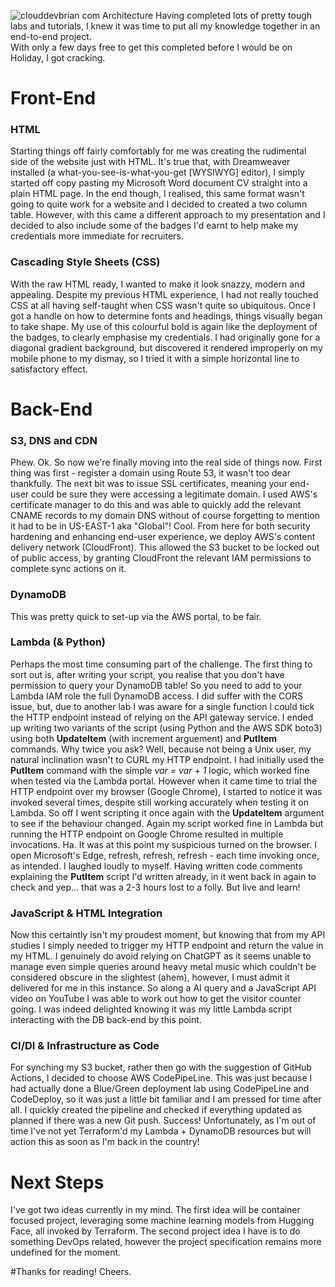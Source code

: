 ![clouddevbrian com Architecture](https://github.com/clouddevbrian/cloudresumechallenge-frontend/assets/166995717/d213899c-b088-4450-a3e4-2c86f1f3c147)
Having completed lots of pretty tough labs and tutorials, I knew it was time to put all my knowledge together in an end-to-end project.\
With only a few days free to get this completed before I would be on Holiday, I got cracking.

# Front-End
### HTML
Starting things off fairly comfortably for me was creating the rudimental side of the website just with HTML. It's true that, with Dreamweaver installed (a what-you-see-is-what-you-get [WYSIWYG] editor), I simply started off copy pasting my Microsoft Word document CV straight into a plain HTML page. In the end though, I realised, this same format wasn't going to quite work for a website and I decided to created a two column table. However, with this came a different approach to my presentation and I decided to also include some of the badges I'd earnt to help make my credentials more immediate for recruiters.

### Cascading Style Sheets (CSS)
With the raw HTML ready, I wanted to make it look snazzy, modern and appealing. Despite my previous HTML experience, I had not really touched CSS at all having self-taught when CSS wasn't quite so ubiquitous. Once I got a handle on how to determine fonts and headings, things visually began to take shape. My use of this colourful bold is again like the deployment of the badges, to clearly emphasise my credentials. I had originally gone for a diagonal gradient background, but discovered it rendered improperly on my mobile phone to my dismay, so I tried it with a simple horizontal line to satisfactory effect.

# Back-End
### S3, DNS and CDN
Phew. Ok. So now we're finally moving into the real side of things now. First thing was first - register a domain using Route 53, it wasn't too dear thankfully. The next bit was to issue SSL certificates, meaning your end-user could be sure they were accessing a legitimate domain. I used AWS's certificate manager to do this and was able to quickly add the relevant CNAME records to my domain DNS without of course forgetting to mention it had to be in US-EAST-1 aka "Global"! Cool. From here for both security hardening and enhancing end-user experience, we deploy AWS's content delivery network (CloudFront). This allowed the S3 bucket to be locked out of public access, by granting CloudFront the relevant IAM permissions to complete sync actions on it. 

### DynamoDB
This was pretty quick to set-up via the AWS portal, to be fair. 

### Lambda (& Python)
Perhaps the most time consuming part of the challenge. The first thing to sort out is, after writing your script, you realise that you don't have permission to query your DynamoDB table! So you need to add to your Lambda IAM role the full DynamoDB access. I did suffer with the CORS issue, but, due to another lab I was aware for a single function I could tick the HTTP endpoint instead of relying on the API gateway service. I ended up writing two variants of the script (using Python and the AWS SDK boto3) using both **UpdateItem** (with increment arguement) and **PutItem** commands. Why twice you ask? Well, because not being a Unix user, my natural inclination wasn't to CURL my HTTP endpoint. I had initially used the **PutItem** command with the simple *var = var + 1* logic, which worked fine when tested via the Lambda portal. However when it came time to trial the HTTP endpoint over my browser (Google Chrome), I started to notice it was invoked several times, despite still working accurately when testing it on Lambda. So off I went scripting it once again with the **UpdateItem** argument to see if the behaviour changed. Again my script worked fine in Lambda but running the HTTP endpoint on Google Chrome resulted in multiple invocations. Ha. It was at this point my suspicious turned on the browser. I open Microsoft's Edge, refresh, refresh, refresh - each time invoking once, as intended. I laughed loudly to myself. Having written code comments explaining the **PutItem** script I'd written already, in it went back in again to check and yep... that was a 2-3 hours lost to a folly. But live and learn!   

### JavaScript & HTML Integration
Now this certaintly isn't my proudest moment, but knowing that from my API studies I simply needed to trigger my HTTP endpoint and return the value in my HTML. I genuinely do avoid relying on ChatGPT as it seems unable to manage even simple queries around heavy metal music which couldn't be considered obscure in the slightest (ahem), however, I must admit it delivered for me in this instance. So along a AI query and a JavaScript API video on YouTube I was able to work out how to get the visitor counter going. I was indeed delighted knowing it was my little Lambda script interacting with the DB back-end by this point. 

### CI/DI & Infrastructure as Code
For synching my S3 bucket, rather then go with the suggestion of GitHub Actions, I decided to choose AWS CodePipeLine. This was just because I had actually done a Blue/Green deployment lab using CodePipeLine and CodeDeploy, so it was just a little bit familiar and I am pressed for time after all. I quickly created the pipeline and checked if everything updated as planned if there was a new Git push. Success! Unfortunately, as I'm out of time I've not yet Terraform'd my Lambda + DynamoDB resources but will action this as soon as I'm back in the country! 

# Next Steps
I've got two ideas currently in my mind. The first idea will be container focused project, leveraging some machine learning models from Hugging Face, all invoked by Terraform. The second project idea I have is to do something DevOps related, however the project specification remains more undefined for the moment.

#Thanks for reading! Cheers.
